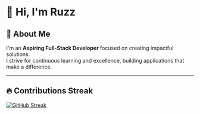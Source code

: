# 👋 Hi, I'm Ruzz

## 💼 About Me
I'm an **Aspiring Full-Stack Developer** focused on creating impactful solutions.  
I strive for continuous learning and excellence, building applications that make a difference.

---

## 🔥 Contributions Streak

[![GitHub Streak](https://streak-stats.demolab.com?user=kurtRuzzelSapo&theme=transparent&hide_border=true)](https://git.io/streak-stats)
